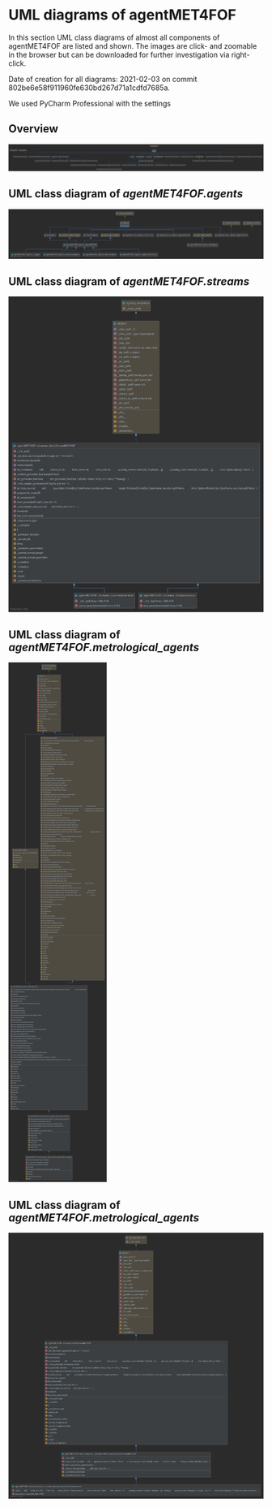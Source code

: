 # UML diagrams of agentMET4FOF

In this section UML class diagrams of almost all components of agentMET4FOF are listed and shown. The images are click- and zoomable in the browser but can be downloaded for further investigation via right-click. 

Date of creation for all diagrams: 2021-02-03 on commit 802be6e58f911960fe630bd267d71a1cdfd7685a.

We used PyCharm Professional with the settings 

## Overview

[![UML of all agentMET4FOF classes](UML_agentMET4FOF_classes_only.png)](_images/UML_agentMET4FOF_classes_only.png)

## UML class diagram of _agentMET4FOF.agents_

[![UML of classes in agentMETFOF.agents](UML_agents_full.png)](_images/UML_agents_full.png)

## UML class diagram of _agentMET4FOF.streams_

[![UML of classes in agentMETFOF.streams](UML_streams_full.png)](_images/UML_streams_full.png)

## UML class diagram of _agentMET4FOF.metrological_agents_

[![UML of classes in agentMETFOF.metrological_agents](UML_metrological_agents_full.png)](_images/UML_metrological_agents_full.png)

## UML class diagram of _agentMET4FOF.metrological_agents_

[![UML of classes in agentMETFOF.metrological_streams](UML_metrological_streams_full.png)](_images/UML_metrological_streams_full.png)
